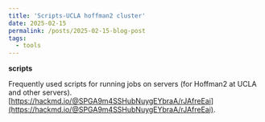 ```yaml
---
title: 'Scripts-UCLA hoffman2 cluster'
date: 2025-02-15
permalink: /posts/2025-02-15-blog-post
tags:
  - tools
---
```


**scripts**

Frequently used scripts for running jobs on servers (for Hoffman2 at UCLA and other servers).
[https://hackmd.io/@SPGA9m4SSHubNuygEYbraA/rJAfreEai](https://hackmd.io/@SPGA9m4SSHubNuygEYbraA/rJAfreEai).
